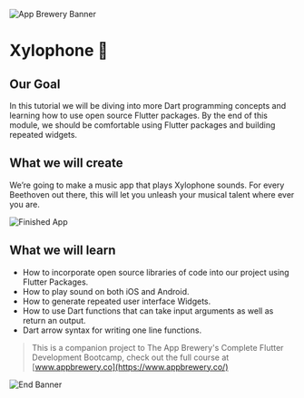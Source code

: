 ![App Brewery Banner](https://github.com/londonappbrewery/Images/blob/master/AppBreweryBanner.png)


# Xylophone 🎹

## Our Goal

In this tutorial we will be diving into more Dart programming concepts and learning how to use open source Flutter packages. By the end of this module, we should be comfortable using Flutter packages and building repeated widgets.


## What we will create

We’re going to make a music app that plays Xylophone sounds. For every Beethoven out there, this will let you unleash your musical talent where ever you are.

![Finished App](https://github.com/londonappbrewery/Images/blob/master/xylophone-flutter.png)

## What we will learn

- How to incorporate open source libraries of code into our project using Flutter Packages.
- How to play sound on both iOS and Android.
- How to generate repeated user interface Widgets.
- How to use Dart functions that can take input arguments as well as return an output.
- Dart arrow syntax for writing one line functions.

>This is a companion project to The App Brewery's Complete Flutter Development Bootcamp, check out the full course at [www.appbrewery.co](https://www.appbrewery.co/)

![End Banner](https://github.com/londonappbrewery/Images/blob/master/readme-end-banner.png)
